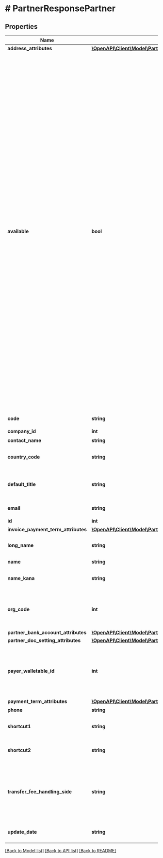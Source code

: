 # # PartnerResponsePartner

## Properties

Name | Type | Description | Notes
------------ | ------------- | ------------- | -------------
**address_attributes** | [**\OpenAPI\Client\Model\PartnerResponsePartnerAddressAttributes**](PartnerResponsePartnerAddressAttributes.md) |  | [optional]
**available** | **bool** | 取引先の使用設定（true: 使用する、false: 使用しない） &lt;br&gt; &lt;ul&gt;   &lt;li&gt;     本APIでpartnerを作成した場合はtrueになります。   &lt;/li&gt;   &lt;li&gt;     falseにする場合はWeb画面から変更できます。   &lt;/li&gt;   &lt;li&gt;     trueの場合、Web画面での取引登録時などに入力候補として表示されます。   &lt;/li&gt;   &lt;li&gt;     falseの場合、取引先自体は削除せず、Web画面での取引登録時などに入力候補として表示されません。ただし取引（収入／支出）の作成APIなどでfalseの取引先をパラメータに指定すれば、取引などにfalseの取引先を設定できます。   &lt;/li&gt; &lt;/ul&gt; |
**code** | **string** | 取引先コード |
**company_id** | **int** | 事業所ID |
**contact_name** | **string** | 担当者 氏名 | [optional]
**country_code** | **string** | 地域（JP: 国内、ZZ:国外） | [optional]
**default_title** | **string** | 敬称（御中、様、(空白)の3つから選択） | [optional]
**email** | **string** | 担当者 メールアドレス | [optional]
**id** | **int** | 取引先ID |
**invoice_payment_term_attributes** | [**\OpenAPI\Client\Model\PartnerResponsePartnerInvoicePaymentTermAttributes**](PartnerResponsePartnerInvoicePaymentTermAttributes.md) |  | [optional]
**long_name** | **string** | 正式名称（255文字以内） | [optional]
**name** | **string** | 取引先名 |
**name_kana** | **string** | カナ名称（255文字以内） | [optional]
**org_code** | **int** | 事業所種別（null: 未設定、1: 法人、2: 個人） | [optional]
**partner_bank_account_attributes** | [**\OpenAPI\Client\Model\PartnerResponsePartnerPartnerBankAccountAttributes**](PartnerResponsePartnerPartnerBankAccountAttributes.md) |  | [optional]
**partner_doc_setting_attributes** | [**\OpenAPI\Client\Model\PartnerCreateParamsPartnerDocSettingAttributes**](PartnerCreateParamsPartnerDocSettingAttributes.md) |  | [optional]
**payer_walletable_id** | **int** | 振込元口座ID（一括振込ファイル用）:（未設定の場合は、nullです。） | [optional]
**payment_term_attributes** | [**\OpenAPI\Client\Model\PartnerResponsePartnerPaymentTermAttributes**](PartnerResponsePartnerPaymentTermAttributes.md) |  | [optional]
**phone** | **string** | 電話番号 | [optional]
**shortcut1** | **string** | ショートカット1 (255文字以内) | [optional]
**shortcut2** | **string** | ショートカット2 (255文字以内) | [optional]
**transfer_fee_handling_side** | **string** | 振込手数料負担（一括振込ファイル用）: (振込元(当方): payer, 振込先(先方): payee) | [optional]
**update_date** | **string** | 更新日 (yyyy-mm-dd) |

[[Back to Model list]](../../README.md#models) [[Back to API list]](../../README.md#endpoints) [[Back to README]](../../README.md)

